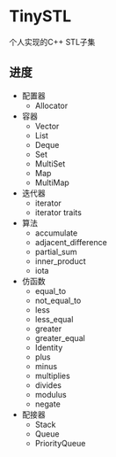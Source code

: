 # TinySTL

个人实现的C++ STL子集

## 进度

- 配置器
  - Allocator
- 容器
  - Vector
  - List
  - Deque
  - Set
  - MultiSet
  - Map
  - MultiMap
- 迭代器
  - iterator
  - iterator traits
- 算法
  - accumulate
  - adjacent_difference
  - partial_sum
  - inner_product
  - iota
- 仿函数
  - equal_to
  - not_equal_to
  - less
  - less_equal
  - greater
  - greater_equal
  - Identity
  - plus
  - minus
  - multiplies
  - divides
  - modulus
  - negate
- 配接器
  - Stack
  - Queue
  - PriorityQueue